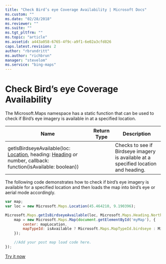```yaml
---
title: "Check Bird’s eye Coverage Availability | Microsoft Docs"
ms.custom: ""
ms.date: "02/28/2018"
ms.reviewer: ""
ms.suite: ""
ms.tgt_pltfrm: ""
ms.topic: "article"
ms.assetid: a443a058-6765-4f9c-a9f1-6e02a3cfd826
caps.latest.revision: 2
author: "rbrundritt"
ms.author: "richbrun"
manager: "stevelom"
ms.service: "bing-maps"
---
```

# Check Bird’s eye Coverage Availability

The Microsoft.Maps namespace has a static function that can be used to check if Bird’s eye imagery is available in at a specified location.

| **Name**                                                                                                   | **Return Type** | **Description**                                                                     |
|------------------------------------------------------------------------------------------------------------|-----------------|-------------------------------------------------------------------------------------|
| getIsBirdseyeAvailable(loc: [Location](../../map-control-api/location-class.md), heading: [Heading](../../map-control-api/heading-enumeration.md) _or_ number, callback: function(isAvailable: boolean)) |                 | Checks to see if Birdseye imagery is available at a specified location and heading. |

The following code demonstrates how to check if bird’s eye imagery is available for a specified location and then loads the map into bird’s eye or aerial mode accordingly.

```javascript
var map;
var loc = new Microsoft.Maps.Location(45.464210, 9.190396);

Microsoft.Maps.getIsBirdseyeAvailable(loc, Microsoft.Maps.Heading.North, function(isAvailable) {
    map = new Microsoft.Maps.Map(document.getElementById('myMap'), {
        center: mapLocation,
        mapTypeId: isAvailable ? Microsoft.Maps.MapTypeId.birdseye : Microsoft.Maps.MapTypeId.aerial
    });

    //Add your post map load code here.
});
```

[Try it now](https://www.bing.com/mapspreview/mapcontrol/isdk/checkbirdseyev2availability)
